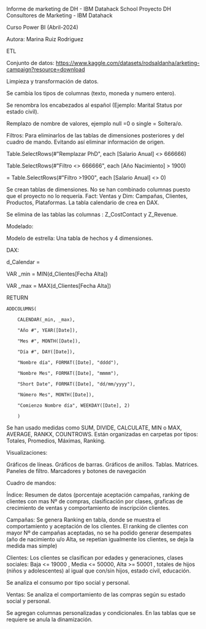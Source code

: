Informe de marketing de DH - IBM Datahack School
Proyecto DH Consultores de Marketing - IBM Datahack 

Curso Power BI (Abril-2024)
 
Autora: Marina Ruiz Rodriguez 
 

ETL

Conjunto de datos: https://www.kaggle.com/datasets/rodsaldanha/arketing-campaign?resource=download

Limpieza y transformación de datos.

Se cambia los tipos de columnas (texto, moneda y numero entero).

Se renombra los encabezados al español (Ejemplo: Marital Status por estado civil).

Remplazo de nombre de valores, ejemplo null =0 o  single = Soltera/o.



Filtros: Para eliminarlos de las tablas de dimensiones posteriores y del cuadro de mando. Evitando así eliminar información de origen.

Table.SelectRows(#"Remplazar PhD", each [Salario Anual] <> 666666)

Table.SelectRows(#"Filtro <> 666666", each [Año Nacimiento] > 1900)

= Table.SelectRows(#"Filtro >1900", each [Salario Anual] <> 0)



Se crean tablas de dimensiones. No se han combinado columnas puesto que el proyecto no lo requería. Fact: Ventas y Dim: Campañas, Clientes, Productos, Plataformas. La tabla calendario de crea en DAX.

Se elimina de las tablas las columnas : Z_CostContact y Z_Revenue.

Modelado:



Modelo de estrella: Una tabla de hechos y 4 dimensiones.



DAX:

d_Calendar = 

VAR _min = MIN(d_Clientes[Fecha Alta])

VAR _max = MAX(d_Clientes[Fecha Alta])

RETURN

    ADDCOLUMNS(
    
        CALENDAR(_min, _max),

        "Año #", YEAR([Date]),

        "Mes #", MONTH([Date]),

        "Día #", DAY([Date]),

        "Nombre día", FORMAT([Date], "dddd"),

        "Nombre Mes", FORMAT([Date], "mmmm"),

        "Short Date", FORMAT([Date], "dd/mm/yyyy"),

        "Número Mes", MONTH([Date]),

        "Comienzo Nombre día", WEEKDAY([Date], 2)

        )



Se han usado medidas como SUM, DIVIDE, CALCULATE, MIN o MAX,  AVERAGE, RANKX, COUNTROWS. Están organizadas en carpetas por tipos: Totales, Promedios, Máximas, Ranking.

Visualizaciones:



Gráficos de líneas.
Gráficos de barras.
Gráficos de anillos.
Tablas.
Matrices.
Paneles de filtro.
Marcadores y botones de navegación


Cuadro de mandos:



Índice: Resumen de datos (porcentaje aceptación campañas, ranking de clientes con mas Nº de compras, clasificación por clases, graficas de crecimiento de ventas y comportamiento de inscripción clientes.



Campañas: Se genera Ranking en tabla, donde se muestra el comportamiento y aceptación de los clientes. El ranking de clientes con mayor Nº de campañas aceptadas, no se ha podido generar desempates (año de nacimiento u/o Alta, se repetían igualmente los clientes, se deja la medida mas simple)



Clientes: Los clientes se clasifican por edades y generaciones, clases sociales: Baja <= 19000 , Media  <= 50000, Alta  >= 50001 , totales de hijos (niños y adolescentes) al igual que con/sin hijos, estado civil, educación.

Se analiza  el consumo por tipo social y personal.



Ventas:  Se analiza el comportamiento de las compras según su estado social y personal.





Se agregan columnas personalizadas y condicionales. En las tablas que se requiere se anula la dinamización.
